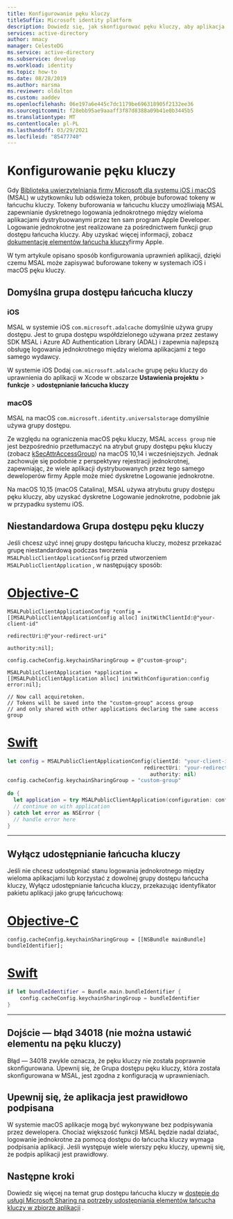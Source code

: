 ```yaml
---
title: Konfigurowanie pęku kluczy
titleSuffix: Microsoft identity platform
description: Dowiedz się, jak skonfigurować pęku kluczy, aby aplikacja mogła buforować tokeny w pęku kluczy.
services: active-directory
author: mmacy
manager: CelesteDG
ms.service: active-directory
ms.subservice: develop
ms.workload: identity
ms.topic: how-to
ms.date: 08/28/2019
ms.author: marsma
ms.reviewer: oldalton
ms.custom: aaddev
ms.openlocfilehash: 06e197a6e445c7dc1179be696318905f2132ee36
ms.sourcegitcommit: f28ebb95ae9aaaff3f87d8388a09b41e0b3445b5
ms.translationtype: MT
ms.contentlocale: pl-PL
ms.lasthandoff: 03/29/2021
ms.locfileid: "85477740"
---
```

# <a name="configure-keychain"></a>Konfigurowanie pęku kluczy

Gdy [Biblioteka uwierzytelniania firmy Microsoft dla systemu iOS i macOS](msal-overview.md) (MSAL) w użytkowniku lub odświeża token, próbuje buforować tokeny w łańcuchu kluczy. Tokeny buforowania w łańcuchu kluczy umożliwiają MSAL zapewnianie dyskretnego logowania jednokrotnego między wieloma aplikacjami dystrybuowanymi przez ten sam program Apple Developer. Logowanie jednokrotne jest realizowane za pośrednictwem funkcji grup dostępu łańcucha kluczy. Aby uzyskać więcej informacji, zobacz [dokumentację elementów łańcucha kluczy](https://developer.apple.com/documentation/security/keychain_services/keychain_items/sharing_access_to_keychain_items_among_a_collection_of_apps?language=objc)firmy Apple.

W tym artykule opisano sposób konfigurowania uprawnień aplikacji, dzięki czemu MSAL może zapisywać buforowane tokeny w systemach iOS i macOS pęku kluczy.

## <a name="default-keychain-access-group"></a>Domyślna grupa dostępu łańcucha kluczy

### <a name="ios"></a>iOS

MSAL w systemie iOS `com.microsoft.adalcache` domyślnie używa grupy dostępu. Jest to grupa dostępu współdzielonego używana przez zestawy SDK MSAL i Azure AD Authentication Library (ADAL) i zapewnia najlepszą obsługę logowania jednokrotnego między wieloma aplikacjami z tego samego wydawcy.

W systemie iOS Dodaj `com.microsoft.adalcache` grupę pęku kluczy do uprawnienia do aplikacji w Xcode w obszarze **Ustawienia projektu**  >  **funkcje**  >  **udostępnianie łańcucha kluczy**

### <a name="macos"></a>macOS

MSAL na macOS `com.microsoft.identity.universalstorage` domyślnie używa grupy dostępu.

Ze względu na ograniczenia macOS pęku kluczy, MSAL `access group` nie jest bezpośrednio przetłumaczyć na atrybut grupy dostępu pęku kluczy (zobacz [kSecAttrAccessGroup](https://developer.apple.com/documentation/security/ksecattraccessgroup?language=objc)) na macOS 10,14 i wcześniejszych. Jednak zachowuje się podobnie z perspektywy rejestracji jednokrotnej, zapewniając, że wiele aplikacji dystrybuowanych przez tego samego deweloperów firmy Apple może mieć dyskretne Logowanie jednokrotne.

Na macOS 10,15 (macOS Catalina), MSAL używa atrybutu grupy dostępu pęku kluczy, aby uzyskać dyskretne Logowanie jednokrotne, podobnie jak w przypadku systemu iOS.

## <a name="custom-keychain-access-group"></a>Niestandardowa Grupa dostępu pęku kluczy

Jeśli chcesz użyć innej grupy dostępu łańcucha kluczy, możesz przekazać grupę niestandardową podczas tworzenia `MSALPublicClientApplicationConfig` przed utworzeniem `MSALPublicClientApplication` , w następujący sposób:

# <a name="objective-c"></a>[Objective-C](#tab/objc)

```objc
MSALPublicClientApplicationConfig *config = [[MSALPublicClientApplicationConfig alloc] initWithClientId:@"your-client-id"
                                                                                            redirectUri:@"your-redirect-uri"
                                                                                              authority:nil];
    
config.cacheConfig.keychainSharingGroup = @"custom-group";
    
MSALPublicClientApplication *application = [[MSALPublicClientApplication alloc] initWithConfiguration:config error:nil];
    
// Now call acquiretoken. 
// Tokens will be saved into the "custom-group" access group
// and only shared with other applications declaring the same access group
```

# <a name="swift"></a>[Swift](#tab/swift)

```swift
let config = MSALPublicClientApplicationConfig(clientId: "your-client-id",
                                            redirectUri: "your-redirect-uri",
                                              authority: nil)
config.cacheConfig.keychainSharingGroup = "custom-group"
        
do {
  let application = try MSALPublicClientApplication(configuration: config)
  // continue on with application          
} catch let error as NSError {
  // handle error here
}       
```

---

## <a name="disable-keychain-sharing"></a>Wyłącz udostępnianie łańcucha kluczy

Jeśli nie chcesz udostępniać stanu logowania jednokrotnego między wieloma aplikacjami lub korzystać z dowolnej grupy dostępu łańcucha kluczy, Wyłącz udostępnianie łańcucha kluczy, przekazując identyfikator pakietu aplikacji jako grupę łańcuchową:

# <a name="objective-c"></a>[Objective-C](#tab/objc)

```objc
config.cacheConfig.keychainSharingGroup = [[NSBundle mainBundle] bundleIdentifier];
```

# <a name="swift"></a>[Swift](#tab/swift)

```swift
if let bundleIdentifier = Bundle.main.bundleIdentifier {
    config.cacheConfig.keychainSharingGroup = bundleIdentifier
}
```

---

## <a name="handle--34018-error-failed-to-set-item-into-keychain"></a>Dojście — błąd 34018 (nie można ustawić elementu na pęku kluczy)

Błąd — 34018 zwykle oznacza, że pęku kluczy nie została poprawnie skonfigurowana. Upewnij się, że Grupa dostępu pęku kluczy, która została skonfigurowana w MSAL, jest zgodna z konfiguracją w uprawnieniach.

## <a name="ensure-your-application-is-properly-signed"></a>Upewnij się, że aplikacja jest prawidłowo podpisana

W systemie macOS aplikacje mogą być wykonywane bez podpisywania przez dewelopera. Chociaż większość funkcji MSAL będzie nadal działać, logowanie jednokrotne za pomocą dostępu do łańcucha kluczy wymaga podpisania aplikacji. Jeśli występuje wiele wierszy pęku kluczy, upewnij się, że podpis aplikacji jest prawidłowy.

## <a name="next-steps"></a>Następne kroki

Dowiedz się więcej na temat grup dostępu łańcucha kluczy w [dostępie do usługi Microsoft Sharing na potrzeby udostępniania elementów łańcucha kluczy w zbiorze aplikacji](https://developer.apple.com/documentation/security/keychain_services/keychain_items/sharing_access_to_keychain_items_among_a_collection_of_apps?language=objc) .
